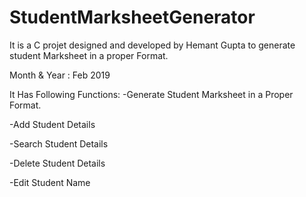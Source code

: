 # StudentMarksheetGenerator
It is a C projet designed and developed by Hemant Gupta to generate student Marksheet in a proper Format.

Month & Year : Feb 2019

It Has Following Functions:
-Generate Student Marksheet in a Proper Format.

-Add Student Details

-Search Student Details

-Delete Student Details

-Edit Student Name
